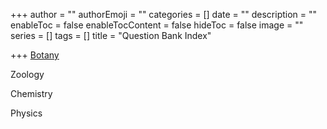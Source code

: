 +++
author = ""
authorEmoji = ""
categories = []
date = ""
description = ""
enableToc = false
enableTocContent = false
hideToc = false
image = ""
series = []
tags = []
title = "Question Bank Index"

+++
[Botany](https://opg.vercel.app/en/question-bank/question-bank-index "Botany Index")

Zoology

Chemistry

Physics